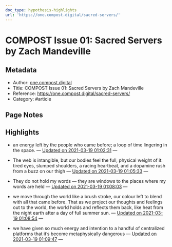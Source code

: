 ```yaml
---
doc_type: hypothesis-highlights
url: 'https://one.compost.digital/sacred-servers/'
---
```

# COMPOST Issue 01: Sacred Servers by Zach Mandeville

## Metadata
- Author: [one.compost.digital]()
- Title: COMPOST Issue 01: Sacred Servers by Zach Mandeville
- Reference: https://one.compost.digital/sacred-servers/
- Category: #article

## Page Notes


## Highlights
- an energy left by the people who came before; a loop of time lingering in the space. — [Updated on 2021-03-19 01:02:31](https://hyp.is/WLF2FogDEeu2-sfq9NltUw/one.compost.digital/sacred-servers/)  — 

- The web is intangible, but our bodies feel the full, physical weight of it: tired eyes, slumped shoulders, a racing heartbeat, and a dopamine rush from a buzz on our thigh — [Updated on 2021-03-19 01:05:33](https://hyp.is/xPfq7ogDEeuSdgsHi9QyNA/one.compost.digital/sacred-servers/)  — 

- They do not hold my words — they are windows to the places where my words are held — [Updated on 2021-03-19 01:08:03](https://hyp.is/HqZyhogEEeuYee-nSu04hw/one.compost.digital/sacred-servers/)  — 

- we move through the world like a brush stroke, our colour left to blend with all that came before. That as we project our thoughts and feelings out to the world, the world holds and reflects them back, like heat from the night earth after a day of full summer sun. — [Updated on 2021-03-19 01:08:54](https://hyp.is/PMDgCIgEEeu_omd1AqhMdQ/one.compost.digital/sacred-servers/)  — 

- we have given so much energy and intention to a handful of centralized platforms that it’s become metaphysically dangerous — [Updated on 2021-03-19 01:09:47](https://hyp.is/XGa__ogEEeupTnO59ojN_w/one.compost.digital/sacred-servers/)  — 

